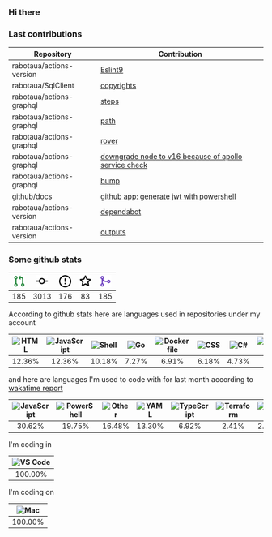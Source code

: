 ### Hi there

### Last contributions

| Repository               | Contribution                                                                                                 |
| ------------------------ | ------------------------------------------------------------------------------------------------------------ |
| rabotaua/actions-version | [Eslint9](https://github.com/rabotaua/actions-version/pull/329)                                              |
| rabotaua/SqlClient       | [copyrights](https://github.com/rabotaua/SqlClient/pull/3)                                                   |
| rabotaua/actions-graphql | [steps](https://github.com/rabotaua/actions-graphql/pull/18)                                                 |
| rabotaua/actions-graphql | [path](https://github.com/rabotaua/actions-graphql/pull/17)                                                  |
| rabotaua/actions-graphql | [rover](https://github.com/rabotaua/actions-graphql/pull/16)                                                 |
| rabotaua/actions-graphql | [downgrade node to v16 because of apollo service check](https://github.com/rabotaua/actions-graphql/pull/15) |
| rabotaua/actions-graphql | [bump](https://github.com/rabotaua/actions-graphql/pull/14)                                                  |
| github/docs              | [github app: generate jwt with powershell](https://github.com/github/docs/pull/30679)                        |
| rabotaua/actions-version | [dependabot](https://github.com/rabotaua/actions-version/pull/270)                                           |
| rabotaua/actions-version | [outputs](https://github.com/rabotaua/actions-version/pull/247)                                              |

### Some github stats

| <img src="assets/icons/pullrequest.svg" width="24" height="24" alt="requests" title="requests" /> | <img src="assets/icons/commit.svg" width="24" height="24" alt="commits" title="commits" /> | <img src="assets/icons/issue.svg" width="24" height="24" alt="issues" title="issues" /> | <img src="assets/icons/star.svg" width="24" height="24" alt="stars" title="stars" /> | <img src="assets/icons/merge.svg" width="24" height="24" alt="contributions" title="contributions" /> |
| :-----------------------------------------------------------------------------------------------: | :----------------------------------------------------------------------------------------: | :-------------------------------------------------------------------------------------: | :----------------------------------------------------------------------------------: | :---------------------------------------------------------------------------------------------------: |
|                                                185                                                |                                            3013                                            |                                           176                                           |                                          83                                          |                                                  185                                                  |

According to github stats here are languages used in repositories under my account

| <img src="https://upload.wikimedia.org/wikipedia/commons/6/61/HTML5_logo_and_wordmark.svg" width="24" height="24" alt="HTML" title="HTML" /> | <img src="https://upload.wikimedia.org/wikipedia/commons/9/99/Unofficial_JavaScript_logo_2.svg" width="24" height="24" alt="JavaScript" title="JavaScript" /> | <img src="https://cdn.jsdelivr.net/gh/devicons/devicon/icons/bash/bash-original.svg" width="24" height="24" alt="Shell" title="Shell" /> | <img src="https://upload.wikimedia.org/wikipedia/commons/0/05/Go_Logo_Blue.svg" width="24" height="24" alt="Go" title="Go" /> | <img src="https://cdn.jsdelivr.net/gh/devicons/devicon/icons/docker/docker-original.svg" width="24" height="24" alt="Dockerfile" title="Dockerfile" /> | <img src="https://cdn1.iconfinder.com/data/icons/logotypes/32/badge-css-3-256.png" width="24" height="24" alt="CSS" title="CSS" /> | <img src="https://cdn.jsdelivr.net/gh/devicons/devicon/icons/csharp/csharp-original.svg" width="24" height="24" alt="C#" title="C#" /> | <img src="https://upload.wikimedia.org/wikipedia/commons/4/4c/Typescript_logo_2020.svg" width="24" height="24" alt="TypeScript" title="TypeScript" /> | <img src="https://upload.wikimedia.org/wikipedia/commons/c/c3/Python-logo-notext.svg" width="24" height="24" alt="Python" title="Python" /> | <img src="https://upload.wikimedia.org/wikipedia/commons/2/27/PHP-logo.svg" width="24" height="24" alt="PHP" title="PHP" /> |
| :------------------------------------------------------------------------------------------------------------------------------------------: | :-----------------------------------------------------------------------------------------------------------------------------------------------------------: | :--------------------------------------------------------------------------------------------------------------------------------------: | :---------------------------------------------------------------------------------------------------------------------------: | :----------------------------------------------------------------------------------------------------------------------------------------------------: | :--------------------------------------------------------------------------------------------------------------------------------: | :------------------------------------------------------------------------------------------------------------------------------------: | :---------------------------------------------------------------------------------------------------------------------------------------------------: | :-----------------------------------------------------------------------------------------------------------------------------------------: | :-------------------------------------------------------------------------------------------------------------------------: |
|                                                                    12.36%                                                                    |                                                                             12.36%                                                                            |                                                                  10.18%                                                                  |                                                             7.27%                                                             |                                                                          6.91%                                                                         |                                                                6.18%                                                               |                                                                  4.73%                                                                 |                                                                         4.73%                                                                         |                                                                    4.36%                                                                    |                                                            3.64%                                                            |

and here are languages I'm used to code with for last month according to [wakatime report](https://wakatime.com/@mac)

| <img src="https://upload.wikimedia.org/wikipedia/commons/9/99/Unofficial_JavaScript_logo_2.svg" width="24" height="24" alt="JavaScript" title="JavaScript" /> | <img src="https://cdn.jsdelivr.net/gh/devicons/devicon/icons/bash/bash-original.svg" width="24" height="24" alt="PowerShell" title="PowerShell" /> | <img src="https://www.svgrepo.com/show/149905/txt-file-symbol.svg" width="24" height="24" alt="Other" title="Other" /> | <img src="https://upload.wikimedia.org/wikipedia/commons/6/63/YAML_logo_in_SVG_format.svg" width="24" height="24" alt="YAML" title="YAML" /> | <img src="https://upload.wikimedia.org/wikipedia/commons/4/4c/Typescript_logo_2020.svg" width="24" height="24" alt="TypeScript" title="TypeScript" /> | <img src="https://cdn.jsdelivr.net/gh/devicons/devicon/icons/terraform/terraform-original.svg" width="24" height="24" alt="Terraform" title="Terraform" /> | <img src="https://upload.wikimedia.org/wikipedia/commons/6/61/HTML5_logo_and_wordmark.svg" width="24" height="24" alt="HTML" title="HTML" /> | <img src="https://upload.wikimedia.org/wikipedia/commons/c/c9/JSON_vector_logo.svg" width="24" height="24" alt="JSON" title="JSON" /> | <img src="https://upload.wikimedia.org/wikipedia/commons/4/4b/Bash_Logo_Colored.svg" width="24" height="24" alt="Bash" title="Bash" /> | <img src="https://upload.wikimedia.org/wikipedia/commons/4/48/Markdown-mark.svg" width="24" height="24" alt="Markdown" title="Markdown" /> |
| :-----------------------------------------------------------------------------------------------------------------------------------------------------------: | :------------------------------------------------------------------------------------------------------------------------------------------------: | :--------------------------------------------------------------------------------------------------------------------: | :------------------------------------------------------------------------------------------------------------------------------------------: | :---------------------------------------------------------------------------------------------------------------------------------------------------: | :--------------------------------------------------------------------------------------------------------------------------------------------------------: | :------------------------------------------------------------------------------------------------------------------------------------------: | :-----------------------------------------------------------------------------------------------------------------------------------: | :------------------------------------------------------------------------------------------------------------------------------------: | :----------------------------------------------------------------------------------------------------------------------------------------: |
|                                                                             30.62%                                                                            |                                                                       19.75%                                                                       |                                                         16.48%                                                         |                                                                    13.30%                                                                    |                                                                         6.92%                                                                         |                                                                            2.41%                                                                           |                                                                     2.36%                                                                    |                                                                 1.99%                                                                 |                                                                  1.64%                                                                 |                                                                    1.43%                                                                   |

I'm coding in

| <img src="https://upload.wikimedia.org/wikipedia/commons/9/9a/Visual_Studio_Code_1.35_icon.svg" width="24" height="24" alt="VS Code" title="VS Code" /> |
| :-----------------------------------------------------------------------------------------------------------------------------------------------------: |
|                                                                         100.00%                                                                         |

I'm coding on

| <img src="https://upload.wikimedia.org/wikipedia/commons/f/fa/Apple_logo_black.svg" width="24" height="24" alt="Mac" title="Mac" /> |
| :---------------------------------------------------------------------------------------------------------------------------------: |
|                                                               100.00%                                                               |
